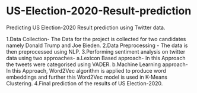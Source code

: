 # US-Election-2020-Result-prediction
Predicting US Election-2020 Result prediction using Twitter data.

1.Data Collection- The Data for the project is collected for two candidates namely Donald Trump and Joe Bieden.
2.Data Preprocessing - The data is then preprocessed using NLP.
3.Performing sentiment analysis on twitter data using two approaches-
  a.Lexicon Based approach- In this Approach the tweets were categorised using VADER. 
  b.Machine Learning approach- In this Approach, Word2Vec algorithm is applied to produce word embeddings and further this Word2Vec model is used in K-Means Clustering.
 4.Final prediction of the results of US Election-2020.

